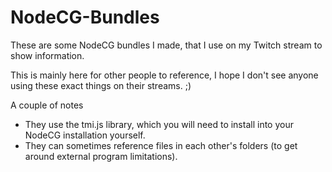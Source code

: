 # NodeCG-Bundles
These are some NodeCG bundles I made, that I use on my Twitch stream to show information.

This is mainly here for other people to reference, I hope I don't see anyone using these exact things on their streams. ;)

A couple of notes
- They use the tmi.js library, which you will need to install into your NodeCG installation yourself.
- They can sometimes reference files in each other's folders (to get around external program limitations).
